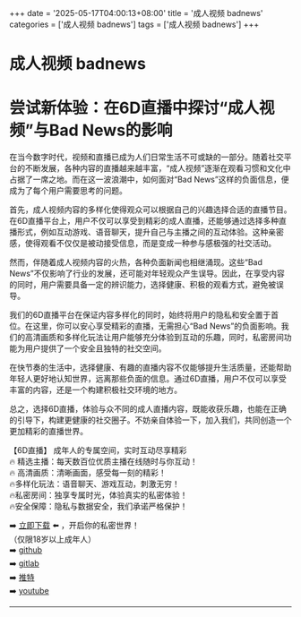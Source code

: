 +++
date = '2025-05-17T04:00:13+08:00'
title = '成人视频 badnews'
categories = ['成人视频 badnews']
tags = ['成人视频 badnews']
+++

# 成人视频 badnews

# 尝试新体验：在6D直播中探讨“成人视频”与Bad News的影响

在当今数字时代，视频和直播已成为人们日常生活不可或缺的一部分。随着社交平台的不断发展，各种内容的直播越来越丰富，“成人视频”逐渐在观看习惯和文化中占据了一席之地。而在这一波浪潮中，如何面对“Bad News”这样的负面信息，便成为了每个用户需要思考的问题。

首先，成人视频内容的多样化使得观众可以根据自己的兴趣选择合适的直播节目。在6D直播平台上，用户不仅可以享受到精彩的成人直播，还能够通过选择多种直播形式，例如互动游戏、语音聊天，提升自己与主播之间的互动体验。这种亲密感，使得观看不仅仅是被动接受信息，而是变成一种参与感极强的社交活动。

然而，伴随着成人视频内容的火热，各种负面新闻也相继涌现。这些“Bad News”不仅影响了行业的发展，还可能对年轻观众产生误导。因此，在享受内容的同时，用户需要具备一定的辨识能力，选择健康、积极的观看方式，避免被误导。

我们的6D直播平台在保证内容多样化的同时，始终将用户的隐私和安全置于首位。在这里，你可以安心享受精彩的直播，无需担心“Bad News”的负面影响。我们的高清画质和多样化玩法让用户能够充分体验到互动的乐趣，同时，私密房间功能为用户提供了一个安全且独特的社交空间。

在快节奏的生活中，选择健康、有趣的直播内容不仅能够提升生活质量，还能帮助年轻人更好地认知世界，远离那些负面的信息。通过6D直播，用户不仅可以享受丰富的内容，还是一个构建积极社交环境的地方。

总之，选择6D直播，体验与众不同的成人直播内容，既能收获乐趣，也能在正确的引导下，构建更健康的社交圈子。不妨亲自体验一下，加入我们，共同创造一个更加精彩的直播世界。

【6D直播】
成年人的专属空间，实时互动尽享精彩  
🔥 精选主播：每天数百位优质主播在线随时与你互动！  
🔥 高清画质：清晰画面，感受每一刻的精彩！  
🔥多样化玩法：语音聊天、游戏互动，刺激无穷！  
🔥私密房间：独享专属时光，体验真实的私密体验！  
🔥安全保障：隐私与数据安全，我们承诺严格保护！

➡️ [立即下载](https://down123.s3.ap-east-1.amazonaws.com/index.html?channelCode=blog) ⬅️ ，开启你的私密世界！  
（仅限18岁以上成年人）  
➡️ [github](https://aldult-live.github.io/)  
➡️ [gitlab](https://seo-09598d.gitlab.io/)  
➡️ [推特](https://x.com/wegame33)  
➡️ [youtube](https://www.youtube.com/@6Dlive)  

---
